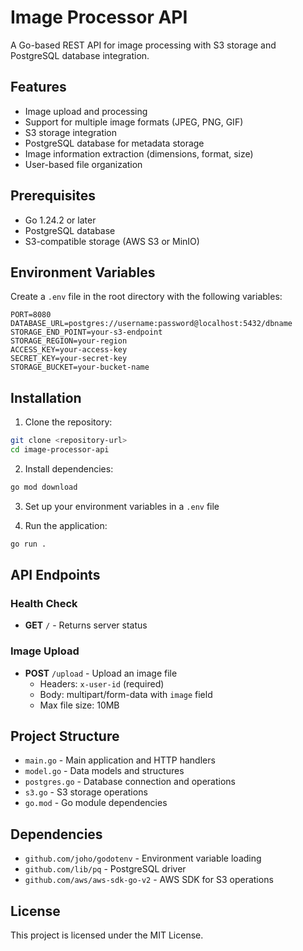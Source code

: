 # Image Processor API

A Go-based REST API for image processing with S3 storage and PostgreSQL database integration.

## Features

- Image upload and processing
- Support for multiple image formats (JPEG, PNG, GIF)
- S3 storage integration
- PostgreSQL database for metadata storage
- Image information extraction (dimensions, format, size)
- User-based file organization

## Prerequisites

- Go 1.24.2 or later
- PostgreSQL database
- S3-compatible storage (AWS S3 or MinIO)

## Environment Variables

Create a `.env` file in the root directory with the following variables:

```env
PORT=8080
DATABASE_URL=postgres://username:password@localhost:5432/dbname
STORAGE_END_POINT=your-s3-endpoint
STORAGE_REGION=your-region
ACCESS_KEY=your-access-key
SECRET_KEY=your-secret-key
STORAGE_BUCKET=your-bucket-name
```

## Installation

1. Clone the repository:
```bash
git clone <repository-url>
cd image-processor-api
```

2. Install dependencies:
```bash
go mod download
```

3. Set up your environment variables in a `.env` file

4. Run the application:
```bash
go run .
```

## API Endpoints

### Health Check
- **GET** `/` - Returns server status

### Image Upload
- **POST** `/upload` - Upload an image file
  - Headers: `x-user-id` (required)
  - Body: multipart/form-data with `image` field
  - Max file size: 10MB

## Project Structure

- `main.go` - Main application and HTTP handlers
- `model.go` - Data models and structures
- `postgres.go` - Database connection and operations
- `s3.go` - S3 storage operations
- `go.mod` - Go module dependencies

## Dependencies

- `github.com/joho/godotenv` - Environment variable loading
- `github.com/lib/pq` - PostgreSQL driver
- `github.com/aws/aws-sdk-go-v2` - AWS SDK for S3 operations

## License

This project is licensed under the MIT License.
